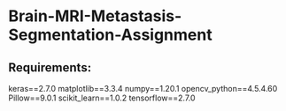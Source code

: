 # Brain-MRI-Metastasis-Segmentation-Assignment

## Requirements:
keras==2.7.0
matplotlib==3.3.4
numpy==1.20.1
opencv_python==4.5.4.60
Pillow==9.0.1
scikit_learn==1.0.2
tensorflow==2.7.0

